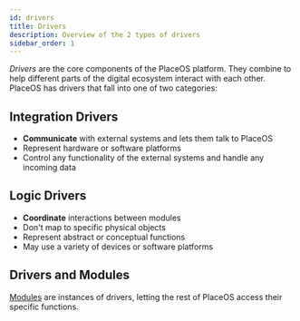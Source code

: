 ```yaml
---
id: drivers
title: Drivers
description: Overview of the 2 types of drivers
sidebar_order: 1
---
```

<!-- # Drivers -->

_Drivers_ are the core components of the PlaceOS platform. 
They combine to help different parts of the digital ecosystem interact with each other.
PlaceOS has drivers that fall into one of two categories:

## Integration Drivers
- **Communicate** with external systems and lets them talk to PlaceOS
- Represent hardware or software platforms
- Control any functionality of the external systems and handle any incoming data

## Logic Drivers
- **Coordinate** interactions between modules
- Don't map to specific physical objects
- Represent abstract or conceptual functions 
- May use a variety of devices or software platforms

<!-- images pending asset folder or mermaid.js -->
<!-- ![Drivers either communicate or coordinate.](../.gitbook/assets/concepts-drivers.svg) -->

## Drivers and Modules
[Modules](modules.md) are instances of drivers, letting the rest of PlaceOS access their specific functions.



